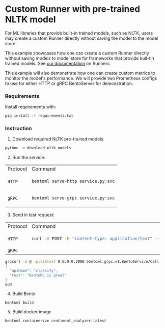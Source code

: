 # Custom Runner with pre-trained NLTK model

For ML libraries that provide built-in trained models, such as NLTK, users may create a
custom Runner directly without saving the model to the model store.

This example showcases how one can create a custom Runner directly without saving models
to model store for frameworks that provide buil-tin trained models. See [our documentation][#custom-runner] on Runners.

This example will also demonstrate how one can create custom metrics to monitor the model's performance.
We will provide two Prometheus configs to use for either HTTP or gRPC BentoServer for demonstration.

### Requirements

Install requirements with:

```bash
pip install -r requirements.txt
```

### Instruction

1. Download required NLTK pre-trained models:

```bash
python -m download_nltk_models
```

2. Run the service:

<table>
<tr>
<td> Protocol </td> <td> Command </td>
</tr>
<tr>
<td> <code>HTTP</code> </td>
<td>

```bash
bentoml serve-http service.py:svc
```

</td>
</tr>
<tr>
<td> <code>gRPC</code> </td>
<td>

```bash
bentoml serve-grpc service.py:svc
```

</td>
</tr>
</table>

3. Send in test request:

<table>
<tr>
<td> Protocol </td> <td> Command </td>
</tr>
<tr>
<td> <code>HTTP</code> </td>
<td>

```bash
curl -X POST -H "content-type: application/text" --data "BentoML is great" http://127.0.0.1:3000/analysis
```

</td>
</tr>
<tr>
<td> <code>gRPC</code> </td>
<td>
</table>

```bash
grpcurl -d @ -plaintext 0.0.0.0:3000 bentoml.grpc.v1.BentoService/Call <<EOM
{
  "apiName": "classify",
  "text": "BentoML is great"
}
EOM
```

4. Build Bento

```
bentoml build
```

5. Build docker image

```
bentoml containerize sentiment_analyzer:latest
```

[#custom-runner]: https://docs.bentoml.com/en/latest/concepts/runner.html#custom-runner
